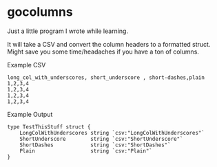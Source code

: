# gocolumns

Just a little program I wrote while learning.

It will take a CSV and convert the column headers to a formatted struct. Might save you some time/headaches if you have a ton of columns.


Example CSV

```
long_col_with_underscores, short_underscore , short-dashes,plain
1,2,3,4
1,2,3,4
1,2,3,4
1,2,3,4
```

Example Output

```
type TestThisStuff struct {
	LongColWithUnderscores string `csv:"LongColWithUnderscores"`
	ShortUnderscore        string `csv:"ShortUnderscore"`
	ShortDashes            string `csv:"ShortDashes"`
	Plain                  string `csv:"Plain"`
}
```
